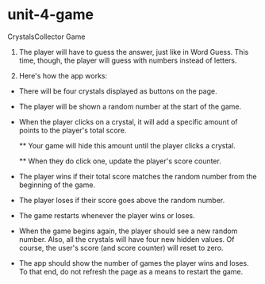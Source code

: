 # unit-4-game

CrystalsCollector Game 


1. The player will have to guess the answer, just like in Word Guess. This time, though, the player will guess with numbers instead of letters.


2. Here's how the app works:


  - There will be four crystals displayed as buttons on the page.


  - The player will be shown a random number at the start of the game.


  - When the player clicks on a crystal, it will add a specific amount of points to the player's total score.

      ** Your game will hide this amount until the player clicks a crystal.
      
      ** When they do click one, update the player's score counter.



  - The player wins if their total score matches the random number from the beginning of the game.


  - The player loses if their score goes above the random number.


  - The game restarts whenever the player wins or loses.

  - When the game begins again, the player should see a new random number. Also, all the crystals will have four new hidden values. Of      course, the user's score (and score counter) will reset to zero.



  - The app should show the number of games the player wins and loses. To that end, do not refresh the page as a means to restart the game. 
